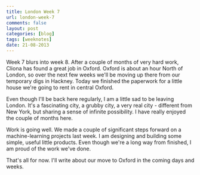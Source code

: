 ```yaml
---
title: London Week 7
url: london-week-7
comments: false
layout: post
categories: [blog]
tags: [weeknotes]
date: 21-08-2013
---
```

Week 7 blurs into week 8. After a couple of months of very hard work, Cliona has found a great job in Oxford. Oxford is about an hour North of London, so over the next few weeks we'll be moving up there from our temporary digs in Hackney. Today we finished the paperwork for a little house we're going to rent in central Oxford. 

Even though I'll be back here regularly, I am a little sad to be leaving London. It's a fascinating city, a grubby city, a very real city - different from New York, but sharing a sense of infinite possibility. I have really enjoyed the couple of months here. 

Work is going well. We made a couple of significant steps forward on a machine-learning projects last week. I am designing and building some simple, useful little products. Even though we're a long way from finished, I am proud of the work we've done.

That's all for now. I'll write about our move to Oxford in the coming days and weeks.



